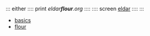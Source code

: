 ::: either
:::: print
*eldar**flour**.org*
::::
:::: screen
[eldar](/about)
::::
:::

- [basics](/basics)
- [flour](/)
